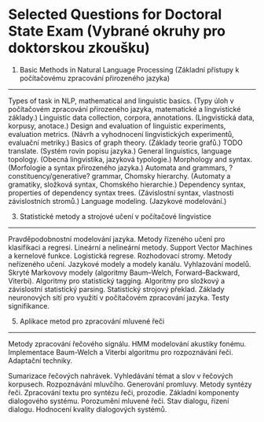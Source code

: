 Selected Questions for Doctoral State Exam (Vybrané okruhy pro doktorskou zkoušku)
==================================================================================

1. Basic Methods in Natural Language Processing (Základní přístupy k počítačovému zpracování přirozeného jazyka)
-----------------------------------------------------------------

Types of task in NLP, mathematical and linguistic basics. (Typy úloh v počítačovém zpracování přirozeného jazyka, matematické a lingvistické základy.)
Linguistic data collection, corpora, annotations. (Lingvistická data, korpusy, anotace.)
Design and evaluation of linguistic experiments, evaluation metrics. (Návrh a vyhodnocení lingvistických experimentů, evaluační metriky.)
Basics of graph theory. (Základy teorie grafů.)
TODO translate. (Systém rovin popisu jazyka.)
General linguistics, language topology. (Obecná lingvistika, jazyková typologie.)
Morphology and syntax. (Morfologie a syntax přirozeného jazyka.)
Automata and grammars, ?constituency/generative? grammar, Chomsky hierarchy. (Automaty a gramatiky, složková syntax, Chomského hierarchie.)
Dependency syntax, properties of dependency syntax trees. (Závislostní syntax, vlastnosti závislostních stromů.)
Language modeling. (Jazykové modelování.)

3. Statistické metody a strojové učení v počítačové lingvistice
-----------------------------------------------------------------

Pravděpodobnostní modelování jazyka. 
Metody řízeného učení pro klasifikaci a regresi. 
Lineární a nelineární metody. 
Support Vector Machines a kernelové funkce. 
Logistická regrese. 
Rozhodovací stromy. 
Metody neřízeného učení. 
Jazykové modely a modely kanálu. 
Vyhlazování modelů. 
Skryté Markovovy modely (algoritmy Baum–Welch, Forward–Backward, Viterbi). 
Algoritmy pro statistický tagging. 
Algoritmy pro složkový a závislostní statistický parsing. 
Statistický strojový překlad. Základy neuronových sítí pro využití v počítačovém zpracování jazyka. 
Testy signifikance.


5. Aplikace metod pro zpracování mluvené řeči
----------------------------------------------------------------

Metody zpracování řečového signálu. 
HMM modelování akustiky fonému. 
Implementace Baum-Welch a Viterbi algoritmu pro rozpoznáváni řeči. 
Adaptační techniky.

Sumarizace řečových nahrávek. 
Vyhledávání témat a slov v řečových korpusech. 
Rozpoznávání mluvčího. 
Generování promluvy. 
Metody syntézy řeči. 
Zpracování textu pro syntézu řeči, prozodie. 
Základní komponenty dialogového systému.
Porozumění mluvené řeči. 
Stav dialogu, řízení dialogu. 
Hodnocení kvality dialogových systémů.

